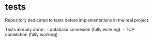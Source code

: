 # tests

Repository dedicated to tests before implementations in the real project.

Tests already done :
    - database connexion (fully working).
    - TCP connection (fully working).
